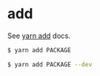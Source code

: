 # add

See [yarn add](https://classic.yarnpkg.com/en/docs/cli/add) docs.

```sh
$ yarn add PACKAGE
```

```sh
$ yarn add PACKAGE --dev
```
